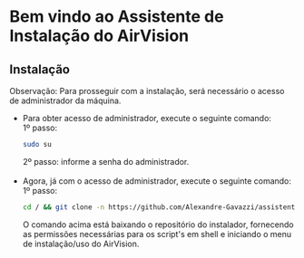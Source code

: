 # Bem vindo ao Assistente de Instalação do AirVision

## Instalação

Observação: Para prosseguir com a instalação, será necessário o acesso de administrador da máquina.
 - Para obter acesso de administrador, execute o seguinte comando: <br>
    1º passo:
    ```sh
    sudo su
    ```
    2º passo: informe a senha do administrador. <br> <br>
 - Agora, já com o acesso de administrador, execute o seguinte comando: <br>
    1º passo:
    ```sh
    cd / && git clone -n https://github.com/Alexandre-Gavazzi/assistente-instalacao-sh.git && cd /./assistente-instalacao-sh && git checkout main airvision-install-menu.sh && git checkout main includes && chmod +x airvision-install-menu.sh && chmod +x includes/* && cd /./assistente-instalacao-sh && ./airvision-install-menu.sh
    ```
    O comando acima está baixando o repositório do instalador, fornecendo as permissões necessárias para os script's em shell e iniciando o menu de instalação/uso do AirVision. <br> <br>